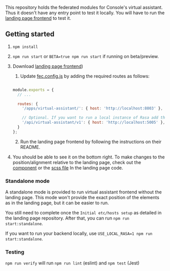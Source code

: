 This repository holds the federated modules for Console's virtual assistant.
Thus it doesn't have any entry point to test it locally. You will have to run
the [landing page frontend](https://github.com/RedHatInsights/landing-page-frontend/) to test it.

## Getting started

1. `npm install`
2. `npm run start` or `BETA=true npm run start` if running on beta/preview.
3. Download [landing page frontend](https://github.com/RedHatInsights/landing-page-frontend/))
    1. Update [fec.config.js](https://github.com/RedHatInsights/landing-page-frontend/blob/master/fec.config.js) by adding the required routes as follows:

   ```javascript
   
   module.exports = {
     // ...

     routes: {
       '/apps/virtual-assistant/': { host: 'http://localhost:8003' },

       // Optional. If you want to run a local instance of Rasa add this entry
       '/api/virtual-assistant/v1': { host: 'http://localhost:5005' },
     }
   };
   ```

    2. Run the landing page frontend by following the instructions on their README.

4. You should be able to see it on the bottom right. To make changes to the position/alignment relative to the landing page, check out the
   [component](https://github.com/RedHatInsights/landing-page-frontend/blob/master/src/components/app-content-renderer/virtual-assistant.tsx)
   or the [scss file](https://github.com/RedHatInsights/landing-page-frontend/blob/master/src/components/app-content-renderer/virtual-assistant.scss)
   In the landing page code.

### Standalone mode

A standalone mode is provided to run virtual assistant frontend without the landing page.
This mode won't provide the exact position of the elements as in the landing page, but it can be easier to run.

You still need to complete once the `Initial etc/hosts setup` as detailed in the landing page repository.
After that, you can run `npm run start:standalone`.

If you want to run your backend locally, use `USE_LOCAL_RASA=1 npm run start:standalone`.

### Testing

`npm run verify` will run `npm run lint` (eslint) and `npm test` (Jest)
